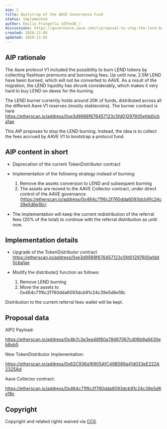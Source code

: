 ```yaml
---
aip: 2
title: Bootstrap of the AAVE Governance Fund
status: Implemented
author: Emilio Frangella (@The3D_)
discussions: https://governance.aave.com/t/proposal-to-stop-the-lend-burning-and-start-building-an-aave-governance-treasury/1012
created: 2020-11-05
updated: 2020-11-05
---
```


## AIP rationale

The Aave protocol V1 included the possibility to burn LEND tokens by collecting flashloan premiums and borrowing fees. Up until now, 2.5M LEND have been burned, which will not be converted to AAVE.
As a result of the migration, the LEND liquidity has shrunk considerably, which makes it very hard to buy LEND on dexes for the burning.

The LEND burner currently holds around 20K of funds, distributed across all the different Aave V1 reserves (mostly stablecoins). The burner contract is here https://etherscan.io/address/0xe3d9988f676457123c5fd01297605efdd0cba1ae 

This AIP proposes to stop the LEND burning. Instead, the idea is to collect the fees accrued by AAVE V1 to bootstrap a protocol fund. 

## AIP content in short

- Deprecation of the current TokenDistributor contract
- Implementation of the following strategy instead of burning:
  
  1. Remove the assets conversion to LEND and subsequent burning
  2. The assets are moved to the AAVE Collector contract, under direct control of the AAVE governance (https://etherscan.io/address/0x464c71f6c2f760dda6093dcb91c24c39e5d6e18c)

- The implementation will keep the current redistribution of the referral fees (20% of the total) to continue with the referral distribution as until now.

## Implementation details

- Upgrade of the TokenDistributor contract https://etherscan.io/address/0xe3d9988f676457123c5fd01297605efdd0cba1ae 
- Modify the distribute() function as follows:

  1. Remove LEND burning
  2. Move the assets to 0x464c71f6c2f760dda6093dcb91c24c39e5d6e18c

Distribution to the current referral fees wallet will be kept.
  
## Proposal data

AIP2 Payload:

https://etherscan.io/address/0x4b7c3e3ea48f80a78487067cd08b9a8430eb8eb5

New TokenDistributor Implementation:

https://etherscan.io/address/0x62C936a16905AfC49B589a41d033eE222A2325Ad

Aave Collector contract:

https://etherscan.io/address/0x464c71f6c2f760dda6093dcb91c24c39e5d6e18c

## Copyright

Copyright and related rights waived via [CC0](https://creativecommons.org/publicdomain/zero/1.0/).

